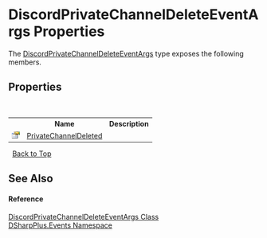 # DiscordPrivateChannelDeleteEventArgs Properties
 

The <a href="080de788-3a10-c13f-5d01-5c34447a5f45">DiscordPrivateChannelDeleteEventArgs</a> type exposes the following members.


## Properties
&nbsp;<table><tr><th></th><th>Name</th><th>Description</th></tr><tr><td>![Public property](media/pubproperty.gif "Public property")</td><td><a href="8b5ae8bf-2b91-a159-7f22-108bc8d97a71">PrivateChannelDeleted</a></td><td /></tr></table>&nbsp;
<a href="#discordprivatechanneldeleteeventargs-properties">Back to Top</a>

## See Also


#### Reference
<a href="080de788-3a10-c13f-5d01-5c34447a5f45">DiscordPrivateChannelDeleteEventArgs Class</a><br /><a href="c92bdbbe-3dbb-8f2c-d215-691d3e9855e1">DSharpPlus.Events Namespace</a><br />